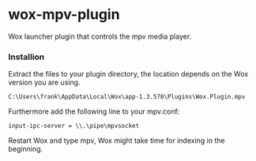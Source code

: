 # wox-mpv-plugin
 
Wox launcher plugin that controls the mpv media player.

### Installion

Extract the files to your plugin directory, the location depends on the Wox version you are using.

```
C:\Users\frank\AppData\Local\Wox\app-1.3.578\Plugins\Wox.Plugin.mpv
```

Furthermore add the following line to your mpv.conf:

```
input-ipc-server = \\.\pipe\mpvsocket
```

Restart Wox and type mpv, Wox might take time for indexing in the beginning.